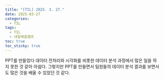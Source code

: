 ```yaml
---
title: "[TIL] 2025. 3. 27."
date: 2025-03-27
categories:
  - TIL
tags:
  - TIL
  - 내일배움캠프
toc: true
toc_sticky: true
---
```

PPT를 만들었다 
데이터 전처리와 시각화를 비롯한 데이터 분석 과정에서 많은 일을 하지 못한 것 같아 아쉽다.
그렇지만 PPT를 만들면서 팀원들의 데이터 분석 결과를 보면서도 많은 것을 배울 수 있었던 것 같다. 
